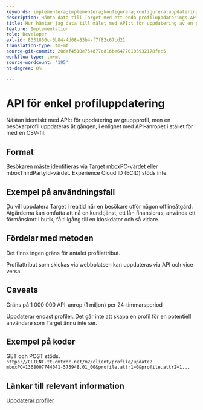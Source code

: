 ```yaml
---
keywords: implementera;implementera;konfigurera;konfigurera;uppdatering av en profil
description: Hämta data till Target med ett enda profiluppdaterings-API.
title: Hur hämtar jag data till målet med API:t för uppdatering av en profil?
feature: Implementation
role: Developer
exl-id: 8331866c-0b84-4d08-83b4-f7f82c67cd21
translation-type: tm+mt
source-git-commit: 20daf4510e754d77cd16be64770105932178fec5
workflow-type: tm+mt
source-wordcount: '195'
ht-degree: 0%

---
```


# API för enkel profiluppdatering

Nästan identiskt med API:t för uppdatering av gruppprofil, men en besökarprofil uppdateras åt gången, i enlighet med API-anropet i stället för med en CSV-fil.

## Format

Besökaren måste identifieras via Target mboxPC-värdet eller mboxThirdPartyId-värdet. Experience Cloud ID (ECID) stöds inte.

## Exempel på användningsfall

Du vill uppdatera Target i realtid när en besökare utför någon offlineåtgärd. Åtgärderna kan omfatta att nå en kundtjänst, ett lån finansieras, använda ett förmånskort i butik, få tillgång till en kioskdator och så vidare.

## Fördelar med metoden

Det finns ingen gräns för antalet profilattribut.

Profilattribut som skickas via webbplatsen kan uppdateras via API och vice versa.

## Caveats

Gräns på 1 000 000 API-anrop (1 miljon) per 24-timmarsperiod

Uppdaterar endast profiler. Det går inte att skapa en profil för en potentiell användare som Target ännu inte ser.

## Exempel på koder

GET och POST stöds. `https://CLIENT.tt.omtrdc.net/m2/client/profile/update?mboxPC=1368007744041-575948.01_00&profile.attr1=0&profile.attr2=1...`

## Länkar till relevant information

[Uppdaterar profiler](https://developers.adobetarget.com/api/#updating-profiles)
